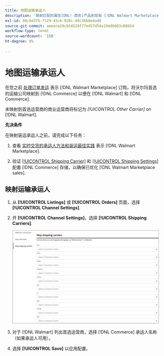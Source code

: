 ```yaml
---
title: 地图运输承运人
description: '映射匹配的属性[DNL! 商务]产品到现有 [!DNL Walmart Marketplace] 列表和同步数据 [!DNL Channel Manager] 和 [!DNL Walmart].'
exl-id: 98c8d3f6-f129-43c6-920c-d9c36b0e4a40
source-git-commit: aeeaca20cb54528f77e457d54a194d6603c08654
workflow-type: tm+mt
source-wordcount: '150'
ht-degree: 0%

---
```



# 地图运输承运人

在您之前 [处理订单发运](process-orders.md#ship-an-order) 表示 [!DNL Walmart Marketplace] 订购，将沃尔玛首选的运输公司映射到 [!DNL Commerce] 以便在 [!DNL Walmart] 和 [!DNL Commerce].

未映射到首选运营商的商业运营商将标记为 *[!UICONTROL Other Carrier]* on [!DNL Walmart].

**先决条件**

在映射装运承运人之前，请完成以下任务：

1. 查看 [实时交货的承运人方法和装运最佳实践](https://sellerhelp.walmart.com/s/guide?article=000009473) 表示 [!DNL Walmart Marketplace].

1. 验证 [[!UICONTROL Shipping Carrier]](https://docs.magento.com/user-guide/shipping/carriers.html) 和 [[!UICONTROL Shipping Settings]](https://docs.magento.com/user-guide/configuration/sales/shipping-settings.html) 配置 [!DNL Commerce] 存储，以确保已优化 [!DNL Walmart Marketplace sales].

## 映射运输承运人

1. 从 **[!UICONTROL Listings]** 或 **[!UICONTROL Orders]** 页面，选择 **[!UICONTROL Channel Settings]**.

1. 开 **[!UICONTROL Channel Settings]**，选择 **[!UICONTROL Shipping Carriers]**.

   ![映射运输承运人](assets/map-shipping-carriers.png)

1. 对于 [!DNL Walmart] 列出首选运营商，选择 [!DNL Commerce] 承运人名称（如果承运人可用）。

1. 选择 **[!UICONTROL Save]** 以应用配置。

